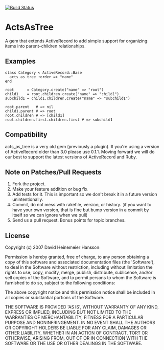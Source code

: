 [![Build Status](https://secure.travis-ci.org/amerine/acts_as_tree.png?branch=master)](http://travis-ci.org/amerine/acts_as_tree)

# ActsAsTree

A gem that extends ActiveRecord to add simple support for organizing items into
parent–children relationships.

## Examples

    class Category < ActiveRecord::Base
      acts_as_tree :order => "name"
    end

    root      = Category.create("name" => "root")
    child1    = root.children.create("name" => "child1")
    subchild1 = child1.children.create("name" => "subchild1")

    root.parent   # => nil
    child1.parent # => root
    root.children # => [child1]
    root.children.first.children.first # => subchild1

## Compatibility

acts_as_tree is a very old gem (previously a plugin). If you're using a version
of ActiveRecord older than 3.0 please use 0.1.1. Moving forward we will do our
best to support the latest versions of ActiveRecord and Ruby.

## Note on Patches/Pull Requests

1. Fork the project.
2. Make your feature addition or bug fix.
3. Add tests for it. This is important so we don't break it in a future version
   unintentionally.
4. Commit, do not mess with rakefile, version, or history. (if you want to have
   your own version, that is fine but bump version in a commit by itself so we can
   ignore when we pull)
5. Send us a pull request. Bonus points for topic branches.

## License

Copyright (c) 2007 David Heinemeier Hansson

Permission is hereby granted, free of charge, to any person obtaining a copy of
this software and associated documentation files (the 'Software'), to deal in the
Software without restriction, including without limitation the rights to use,
copy, modify, merge, publish, distribute, sublicense, and/or sell copies of the
Software, and to permit persons to whom the Software is furnished to do so,
subject to the following conditions:

The above copyright notice and this permission notice shall be included in all
copies or substantial portions of the Software.

THE SOFTWARE IS PROVIDED 'AS IS', WITHOUT WARRANTY OF ANY KIND, EXPRESS OR
IMPLIED, INCLUDING BUT NOT LIMITED TO THE WARRANTIES OF MERCHANTABILITY, FITNESS
FOR A PARTICULAR PURPOSE AND NONINFRINGEMENT. IN NO EVENT SHALL THE AUTHORS OR
COPYRIGHT HOLDERS BE LIABLE FOR ANY CLAIM, DAMAGES OR OTHER LIABILITY, WHETHER IN
AN ACTION OF CONTRACT, TORT OR OTHERWISE, ARISING FROM, OUT OF OR IN CONNECTION
WITH THE SOFTWARE OR THE USE OR OTHER DEALINGS IN THE SOFTWARE.
